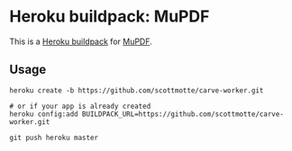 # Heroku buildpack: MuPDF

This is a [Heroku buildpack](http://devcenter.heroku.com/articles/buildpacks) for [MuPDF](http://www.mupdf.com/). 

## Usage

```
heroku create -b https://github.com/scottmotte/carve-worker.git

# or if your app is already created
heroku config:add BUILDPACK_URL=https://github.com/scottmotte/carve-worker.git

git push heroku master
```

